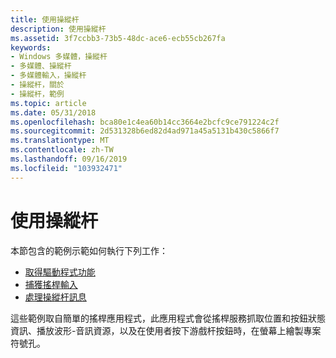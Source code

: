 ```yaml
---
title: 使用操縱杆
description: 使用操縱杆
ms.assetid: 3f7ccbb3-73b5-48dc-ace6-ecb55cb267fa
keywords:
- Windows 多媒體，操縱杆
- 多媒體、操縱杆
- 多媒體輸入，操縱杆
- 操縱杆，關於
- 操縱杆，範例
ms.topic: article
ms.date: 05/31/2018
ms.openlocfilehash: bca80e1c4ea60b14cc3664e2bcfc9ce791224c2f
ms.sourcegitcommit: 2d531328b6ed82d4ad971a45a5131b430c5866f7
ms.translationtype: MT
ms.contentlocale: zh-TW
ms.lasthandoff: 09/16/2019
ms.locfileid: "103932471"
---
```

# <a name="using-joysticks"></a>使用操縱杆

本節包含的範例示範如何執行下列工作：

-   [取得驅動程式功能](getting-the-driver-capabilities.md)
-   [捕獲搖桿輸入](capturing-joystick-input.md)
-   [處理操縱杆訊息](processing-joystick-messages.md)

這些範例取自簡單的搖桿應用程式，此應用程式會從搖桿服務抓取位置和按鈕狀態資訊、播放波形-音訊資源，以及在使用者按下游戲杆按鈕時，在螢幕上繪製專案符號孔。

 

 




